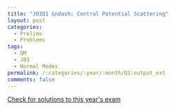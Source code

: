 ```yaml
---
title: "J03Q1 &ndash; Central Potential Scattering"
layout: post
categories:
  - Prelims
  - Problems
tags:
  - QM
  - J03
  - Normal Modes
permalink: /:categories/:year/:month/Q1:output_ext
comments: false
---
```

<object data="2003J1Q.pdf" type="application/pdf" width="100%" height="500"></object>
<div class="message"><a href='https://princetonprelim.com/prelim/10/'>Check for solutions to this year's exam</a></div>